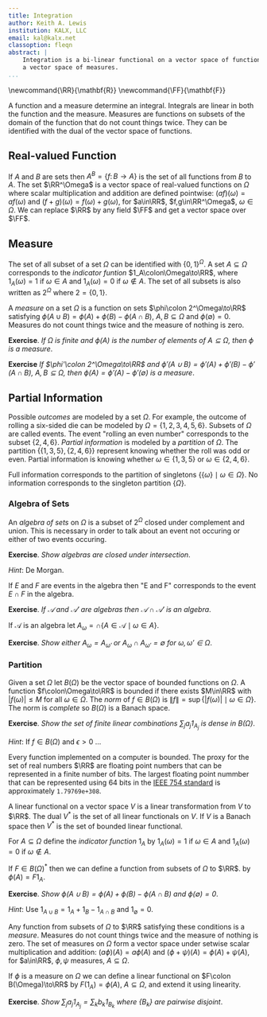 ```yaml
---
title: Integration
author: Keith A. Lewis
institution: KALX, LLC
email: kal@kalx.net
classoption: fleqn
abstract: |
	Integration is a bi-linear functional on a vector space of functions and
	a vector space of measures.
...
```


\newcommand{\RR}{\mathbf{R}}
\newcommand{\FF}{\mathbf{F}}

A function and a measure determine an integral. Integrals are
linear in both the function and the measure.
Measures are functions on subsets of the domain of the function
that do not count things twice. They can be identified with
the dual of the vector space of functions.

## Real-valued Function

If $A$ and $B$ are sets then $A^B = \{f\colon B\to A\}$ is the set of
all functions from $B$ to $A$. The set $\RR^\Omega$ is a vector space of
real-valued functions on $\Omega$ where scalar multiplication and addition
are defined pointwise: $(af)(\omega) = af(\omega)$ and $(f + g)(\omega) =
f(\omega) + g(\omega)$, for $a\in\RR$, $f,g\in\RR^\Omega$, $\omega\in \Omega$.
We can replace $\RR$ by any field $\FF$ and get a vector space over $\FF$.

## Measure

The set of all subset of a set $\Omega$ can be identified with $\{0,1\}^\Omega$.
A set $A\subseteq\Omega$ corresponds to the _indicator funtion_
$1_A\colon\Omega\to\RR$, where
$1_A(\omega) = 1$ if $\omega\in A$ and $1_A(\omega) = 0$ if $\omega\not\in A$.
The set of all subsets is also written as $2^\Omega$ where $2 = \{0,1\}$.

A _measure_ on a set $\Omega$ is a function on sets $\phi\colon 2^\Omega\to\RR$ satisfying
$\phi(A\cup B) = \phi(A) + \phi(B) - \phi(A\cap B)$, $A,B\subseteq\Omega$
and $\phi(\emptyset) = 0$. Measures do not count things twice and the
measure of nothing is zero.

__Exercise__. _If $\Omega$ is finite and $\phi(A)$ is the number of elements of $A\subseteq\Omega$,
then $\phi$ is a measure_.

__Exercise__ _If $\phi'\colon 2^\Omega\to\RR$ and
$\phi'(A\cup B) = \phi'(A) + \phi'(B) - \phi'(A\cap B)$, $A,B\subseteq\Omega$,
then $\phi(A) = \phi'(A) - \phi'(\emptyset)$ is a measure_.

## Partial Information

Possible _outcomes_ are modeled by a set $\Omega$.  For example,
the outcome of rolling a six-sided die can be modeled by $\Omega
= \{1,2,3,4,5,6\}$.  Subsets of $\Omega$ are called events.
The event "rolling an even number" corresponds to the subset
$\{2,4,6\}$. _Partial information_ is modeled by a _partition_
of $\Omega$. The partition $\{\{1,3,5\},\{2,4,6\}\}$ represent
knowing whether the roll was odd or even. 
Partial information is knowing whether
$\omega\in\{1,3,5\}$ or $\omega\in\{2,4,6\}$.

Full information corresponds to the partition of singletons
$\{\{\omega\}\mid\omega\in\Omega\}$. No information corresponds
to the singleton partition $\{\Omega\}$.

### Algebra of Sets

An _algebra of sets_ on $\Omega$ is a subset
of $2^\Omega$ closed under complement and union.
This is necessary in order to talk about an event not
occuring or either of two events occuring.

__Exercise__. _Show algebras are closed under intersection_.

_Hint_: De Morgan.

If $E$ and $F$ are events in the algebra then "E and F" corresponds
to the event $E\cap F$ in the algebra.

__Exercise__. _If $\mathcal{A}$ and $\mathcal{A}'$ are algebras
then $\mathcal{A}\cap\mathcal{A}'$ is an algebra_.

If $\mathcal{A}$ is an algebra let $A_\omega = \cap\{A\in\mathcal{A}\mid \omega\in A\}$.

__Exercise__. _Show either $A_\omega = A_{\omega'}$ or $A_\omega\cap A_{\omega'} = \emptyset$
for $\omega,\omega'\in\Omega$_.

### Partition

Given a set $\Omega$ let $B(\Omega)$ be the vector space of bounded
functions on $\Omega$. A function $f\colon\Omega\to\RR$ is bounded
if there exists $M\in\RR$ with $|f(\omega)| \le M$ for all $\omega\in\Omega$.
The _norm_ of $f\in B(\Omega)$ is $\|f\| = \sup\{|f(\omega)|\mid \omega\in\Omega\}$.
The norm is _complete_ so $B(\Omega)$ is a Banach space.

__Exercise__. _Show the set of finite linear combinations $\sum_j a_j 1_{A_j}$
is dense in $B(\Omega)$_.

_Hint_: If $f\in B(\Omega)$ and $\epsilon > 0$ ...

Every function implemented on a computer is bounded. 
The proxy for the set of real numbers $\RR$ are floating point numbers
that can be represented in a finite number of bits.
The largest floating point nummber that can be represented using 64 bits
in the [IEEE 754 standard](https://www.computer.org/csdl/magazine/co/2019/12/08909942/1f8KFWxbTCU)
is approximately `1.79769e+308`.

A linear functional on a vector space $V$ is a linear transformation from $V$ to $\RR$.
The dual $V^*$ is the set of all linear functionals on $V$.
If $V$ is a Banach space then $V^*$ is the set of bounded linear functional.

For $A\subseteq\Omega$ define the _indicator function_ $1_A$ by
$1_A(\omega) = 1$ if $\omega\in A$ and $1_A(\omega) = 0$ if $\omega\not\in A$.

If $F\in B(\Omega)^*$ then we can define a function from subsets of $\Omega$ to $\RR$.
by $\phi(A) = F1_A$.

__Exercise__. _Show $\phi(A\cup B) = \phi(A) + \phi(B) - \phi(A\cap B)$ and $\phi(\emptyset) = 0$_.

_Hint_: Use $1_{A\cup B} = 1_A + 1_B - 1_{A\cap B}$ and $1_\emptyset = 0$.

Any function from subsets of $\Omega$ to $\RR$ satisfying these conditions
is a _measure_. Measures do not count things twice and the measure
of nothing is zero.  The set of measures on $\Omega$
form a vector space under setwise scalar multiplication and addition:
$(a\phi)(A) = a\phi(A)$ and $(\phi + \psi)(A) = \phi(A) + \psi(A)$,
for $a\in\RR$, $\phi,\psi$ measures, $A\subseteq\Omega$.

If $\phi$ is a measure on $\Omega$ we can define a linear functional on $F\colon B(\Omega)\to\RR$
by $F(1_A) = \phi(A)$, $A\subseteq\Omega$, and extend it using linearity.

__Exercise__. _Show $\sum_j a_j 1_{A_j} = \sum_k b_k 1_{B_k}$ where $\{B_k\}$ are pairwise disjoint_.
